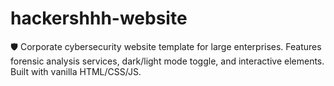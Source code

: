 # hackershhh-website
🛡️ Corporate cybersecurity website template for large enterprises. Features forensic analysis services, dark/light mode toggle, and interactive elements. Built with vanilla HTML/CSS/JS.
